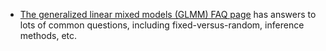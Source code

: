 * [The generalized linear mixed models (GLMM) FAQ page](https://rawgit.com/bbolker/mixedmodels-misc/master/glmmFAQ.html) has answers to lots of common questions, including fixed-versus-random, inference methods, etc.
